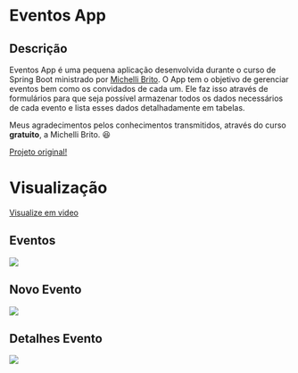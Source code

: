 # Eventos App

## Descrição
Eventos App é uma pequena aplicação desenvolvida durante o curso de Spring Boot ministrado por [Michelli Brito](https://github.com/MichelliBrito).
O App tem o objetivo de gerenciar eventos bem como os convidados de cada um. Ele faz isso através de formulários para que seja possível armazenar
todos os dados necessários de cada evento e lista esses dados detalhadamente em tabelas.

Meus agradecimentos pelos conhecimentos transmitidos, através do curso **gratuito**, a Michelli Brito. :satisfied:

[Projeto original!](https://github.com/MichelliBrito/cursospringboot)

# Visualização
[Visualize em video](https://youtu.be/0nITmRHD70o)

## Eventos
![](https://github.com/F-Gabriel-Braga/eventos-app/blob/master/images/eventos-app-home.png)
## Novo Evento
![](https://github.com/F-Gabriel-Braga/eventos-app/blob/master/images/eventos-app-new.png)
## Detalhes Evento
![](https://github.com/F-Gabriel-Braga/eventos-app/blob/master/images/eventos-app-details.png)

